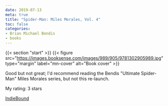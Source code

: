 ```yaml
---
date: 2019-07-13
meta: true
title: "Spider-Man: Miles Morales, Vol. 4"
toc: false
categories:
- Brian Michael Bendis
- books
---
```


{{< section "start" >}}
{{< figure src="https://images.booksense.com/images/989/905/9781302905989.jpg" type="margin" label="mn-cover" alt="Book cover" >}}

Good but not great; I'd recommend reading the Bendis "Ultimate Spider-Man" Miles Morales series, but not this re-launch.

My rating: 3 stars  

[IndieBound](https://www.indiebound.org/book/9781302905989)
